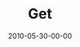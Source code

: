 ---
layout: message
category: message
series: "Lavish"
title: "Get"
date: 2010-05-30-00-00
message_id: 622
program: "http://s3.amazonaws.com/crossroads-media/documents/05_29-30_10Program.pdf"
sc-permalink-url: "http://soundcloud.com/crdschurch/get"
audio: "http://s3.amazonaws.com/crossroads-media/messages/audio/Lavish4.mp3"
audio-duration: "36:09"
description: "Brian Tome discusses how pleasure is an important part of
experiencing God's grace."
video: "http://s3.amazonaws.com/crossroads-media/messages/video/Lavish4.mp4"
video-duration: "36:09"
yt-video-id: "ORUiBKla9bQ"
video-image: "http://s3.amazonaws.com/crossroads-media/images/052910_still.jpg"
tag: 
 - lavish
 - pleasure
 - tome
 - grace
 - get
explicit: false
---
